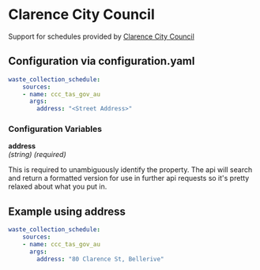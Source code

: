 # Clarence City Council

Support for schedules provided by [Clarence City Council](https://www.chesterfield.gov.uk/bins-and-recycling/bin-collections/check-bin-collections.aspx)

## Configuration via configuration.yaml

```yaml
waste_collection_schedule:
    sources:
    - name: ccc_tas_gov_au
      args:
        address: "<Street Address>"
```

### Configuration Variables

**address**  
*(string) (required)*

This is required to unambiguously identify the property. The api will search and return a formatted version for use in further api requests so it's pretty relaxed about what you put in.

## Example using address

```yaml
waste_collection_schedule:
    sources:
    - name: ccc_tas_gov_au
      args:
        address: "80 Clarence St, Bellerive"
```


